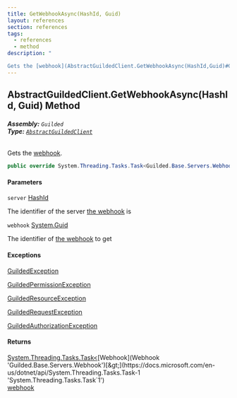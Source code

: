 ```yaml
---
title: GetWebhookAsync(HashId, Guid)
layout: references
section: references
tags:
  - references
  - method
description: "

Gets the [webhook](AbstractGuildedClient.GetWebhookAsync(HashId,Guid)#Guilded.AbstractGuildedClient.GetWebhookAsync(Guilded.Base.HashId,Guid).webhook 'Guilded.AbstractGuildedClient.GetWebhookAsync(Guilded.Base.HashId, Guid).webhook')."
---
```


## AbstractGuildedClient.GetWebhookAsync(HashId, Guid) Method
###### **Assembly:** `Guilded`<br/>**Type:** [`AbstractGuildedClient`](AbstractGuildedClient 'Guilded.AbstractGuildedClient')

Gets the [webhook](AbstractGuildedClient.GetWebhookAsync(HashId,Guid)#Guilded.AbstractGuildedClient.GetWebhookAsync(Guilded.Base.HashId,Guid).webhook 'Guilded.AbstractGuildedClient.GetWebhookAsync(Guilded.Base.HashId, Guid).webhook').

```csharp
public override System.Threading.Tasks.Task<Guilded.Base.Servers.Webhook> GetWebhookAsync(Guilded.Base.HashId server, Guid webhook);
```
#### Parameters

<a name='Guilded.AbstractGuildedClient.GetWebhookAsync(Guilded.Base.HashId,Guid).server'></a>

`server` [HashId](HashId 'Guilded.Base.HashId')

The identifier of the server [the webhook](Webhook 'Guilded.Base.Servers.Webhook') is

<a name='Guilded.AbstractGuildedClient.GetWebhookAsync(Guilded.Base.HashId,Guid).webhook'></a>

`webhook` [System.Guid](https://docs.microsoft.com/en-us/dotnet/api/System.Guid 'System.Guid')

The identifier of [the webhook](Webhook 'Guilded.Base.Servers.Webhook') to get

#### Exceptions

[GuildedException](GuildedException 'Guilded.Base.GuildedException')

[GuildedPermissionException](GuildedPermissionException 'Guilded.Base.GuildedPermissionException')

[GuildedResourceException](GuildedResourceException 'Guilded.Base.GuildedResourceException')

[GuildedRequestException](GuildedRequestException 'Guilded.Base.GuildedRequestException')

[GuildedAuthorizationException](GuildedAuthorizationException 'Guilded.Base.GuildedAuthorizationException')

#### Returns
[System.Threading.Tasks.Task&lt;](https://docs.microsoft.com/en-us/dotnet/api/System.Threading.Tasks.Task-1 'System.Threading.Tasks.Task`1')[Webhook](Webhook 'Guilded.Base.Servers.Webhook')[&gt;](https://docs.microsoft.com/en-us/dotnet/api/System.Threading.Tasks.Task-1 'System.Threading.Tasks.Task`1')  
[webhook](AbstractGuildedClient.GetWebhookAsync(HashId,Guid)#Guilded.AbstractGuildedClient.GetWebhookAsync(Guilded.Base.HashId,Guid).webhook 'Guilded.AbstractGuildedClient.GetWebhookAsync(Guilded.Base.HashId, Guid).webhook')